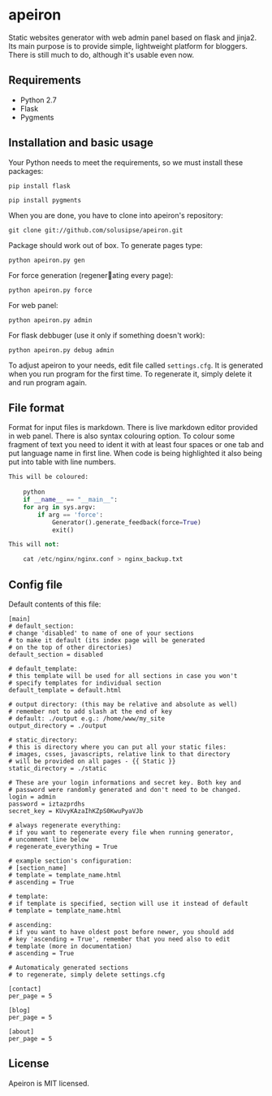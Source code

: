 apeiron
=======

Static websites generator with web admin panel based on flask and jinja2. Its main purpose is to provide
simple, lightweight platform for bloggers. There is still much to do, although it's usable even now.

Requirements
--------------
-   Python 2.7
-   Flask
-   Pygments

Installation and basic usage
-----
Your Python needs to meet the requirements, so we must install these packages:
```
pip install flask
```
```
pip install pygments
```
When you are done, you have to clone into apeiron's repository:
```
git clone git://github.com/solusipse/apeiron.git
```
Package should work out of box. To generate pages type:
```
python apeiron.py gen
```
For force generation (regenerating every page):
```
python apeiron.py force
```
For web panel:
```
python apeiron.py admin
```
For flask debbuger (use it only if something doesn't work):
```
python apeiron.py debug admin
```

To adjust apeiron to your needs, edit file called `settings.cfg`. It is generated when you run
program for the first time. To regenerate it, simply delete it and run program again.

File format
-----
Format for input files is markdown. There is live markdown editor provided in web panel.
There is also syntax colouring option. To colour some fragment of text you need to ident it
with at least four spaces or one tab and put language name in first line. When code is being highlighted it also
being put into table with line numbers.
```python
This will be coloured:
    
    python
    if __name__ == "__main__":
    for arg in sys.argv:
        if arg == 'force':
            Generator().generate_feedback(force=True)
            exit()

This will not:

    cat /etc/nginx/nginx.conf > nginx_backup.txt

```

Config file
------
Default contents of this file:
```
[main]
# default_section:
# change 'disabled' to name of one of your sections
# to make it default (its index page will be generated
# on the top of other directories)
default_section = disabled

# default_template:
# this template will be used for all sections in case you won't
# specify templates for individual section
default_template = default.html

# output directory: (this may be relative and absolute as well)
# remember not to add slash at the end of key
# default: ./output e.g.: /home/www/my_site 
output_directory = ./output

# static_directory:
# this is directory where you can put all your static files:
# images, csses, javascripts, relative link to that directory
# will be provided on all pages - {{ Static }}
static_directory = ./static

# These are your login informations and secret key. Both key and
# password were randomly generated and don't need to be changed.
login = admin
password = iztazprdhs
secret_key = KUvyKAzaIhKZpS0KwuPyaVJb

# always regenerate everything:
# if you want to regenerate every file when running generator,
# uncomment line below
# regenerate_everything = True

# example section's configuration:
# [section_name]
# template = template_name.html
# ascending = True

# template:
# if template is specified, section will use it instead of default
# template = template_name.html

# ascending:
# if you want to have oldest post before newer, you should add
# key 'ascending = True', remember that you need also to edit
# template (more in documentation)
# ascending = True

# Automaticaly generated sections
# to regenerate, simply delete settings.cfg

[contact] 
per_page = 5 

[blog] 
per_page = 5 

[about] 
per_page = 5 
```

License
----
Apeiron is MIT licensed.
